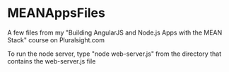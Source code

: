 MEANAppsFiles
=============
A few files from my "Building AngularJS and Node.js Apps with the MEAN Stack" course on Pluralsight.com

To run the node server, type "node web-server.js" from the directory that contains the web-server.js file